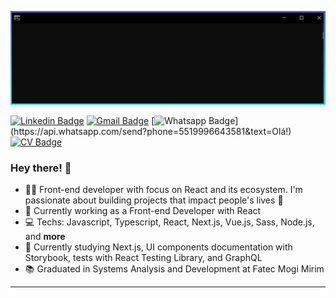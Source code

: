 ![](https://raw.githubusercontent.com/TiagoDiass/tiagodiass.github.io/master/assets/img/profile-readme.gif)

[![Linkedin Badge](https://img.shields.io/badge/-LinkedIn-blue?style=flat-square&logo=Linkedin&logoColor=white&link=https://www.linkedin.com/in/tiagodiass/)](https://www.linkedin.com/in/tiagodiass/)
[![Gmail Badge](https://img.shields.io/badge/-tiago.costadiasss@gmail.com-c14438?style=flat-square&logo=Gmail&logoColor=white&link=mailto:tiago.costadiasss@gmail.com)](mailto:tiago.costadiasss@gmail.com)
[![Whatsapp Badge](https://img.shields.io/badge/-Whatsapp-4CA143?style=flat-square&labelColor=4CA143&logo=whatsapp&logoColor=white&link=https://api.whatsapp.com/send?phone=5519996643581&text=Olá!)](https://api.whatsapp.com/send?phone=5519996643581&text=Olá!)
[![CV Badge](https://img.shields.io/badge/-Curriculum-2E4053?style=flat-square&labelColor=2E4053&&logo=read-the-docs&logoColor=white&link=https://tiagodiass.github.io)](https://tiagodiass.github.io)

### Hey there! 👋

- :man_technologist: Front-end developer with focus on React and its ecosystem. I'm passionate about building projects that impact people's lives :dizzy:
- :briefcase: Currently working as a Front-end Developer with React
- 💻 Techs: Javascript, Typescript, React, Next.js, Vue.js, Sass, Node.js, and **more**
- 🔎 Currently studying Next.js, UI components documentation with Storybook, tests with React Testing Library, and GraphQL
- :books: Graduated in Systems Analysis and Development at Fatec Mogi Mirim


---
